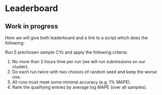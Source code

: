 # Leaderboard

## Work in progress

Here we will give both leaderboard and a link to a script which does the following:

Run 5 prechosen sample CYs and apply the following criteria:
1. No more than 2 hours time per run (we will run submissions on our cluster).
2. Do each run twice with two choices of random seed and keep the worse one.
3. All runs must meet some minimal accuracy (e.g. 1% MAPE).
4. Rank the qualifying entries by average log MAPE (over all samples).
